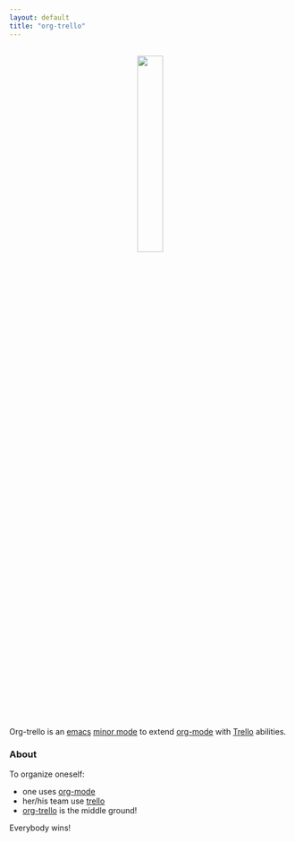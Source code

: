 ```yaml
---
layout: default
title: "org-trello"
---
```


<div style="text-align:center;"><img style="padding: 1rem; width:30%" src="/images/org-trello-logo-light-blue-pastel-unicorn.png" /></div>

Org-trello is an [emacs](https://www.gnu.org/software/emacs/) [minor mode](https://www.gnu.org/software/emacs/manual/html_node/emacs/Minor-Modes.html) to extend [org-mode](http://orgmode.org/) with [Trello](http://trello.com/) abilities.

### About

To organize oneself:

- one uses [org-mode](http://orgmode.org/)
- her/his team use [trello](http://trello.com/)
- [org-trello](https://github.com/org-trello/org-trello) is the middle ground!

Everybody wins!
